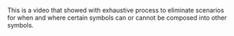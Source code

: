 This is a video that showed with exhaustive process to eliminate scenarios for when and where certain symbols can or cannot be composed into other symbols.